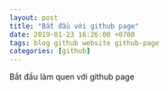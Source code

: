 ```yaml
---
layout: post
title: "Bắt đầu với github page"
date: 2019-01-23 16:26:00 +0700
tags: blog github website github-page
categories: [github]
---
```


Bắt đầu làm quen với github page

